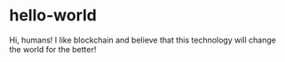 # hello-world
Hi, humans!
I like blockchain and believe that this technology will change the world for the better!
